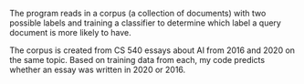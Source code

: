 The program reads in a corpus (a collection of documents) with two possible labels and training a classifier to determine which label a query document is more likely to have.

The corpus is created from CS 540 essays about AI from 2016 and 2020 on the same topic. Based on training data from each, my code predicts whether an essay was written in 2020 or 2016.
